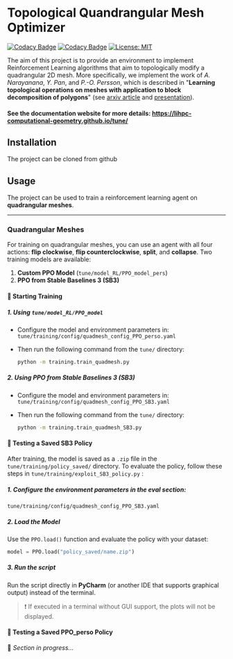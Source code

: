 # Topological Quandrangular Mesh Optimizer

[![Codacy Badge](https://app.codacy.com/project/badge/Grade/636e49252a1a4169b4db34b184522372)](https://app.codacy.com/gh/LIHPC-Computational-Geometry/tune/dashboard?utm_source=gh&utm_medium=referral&utm_content=&utm_campaign=Badge_grade)
[![Codacy Badge](https://app.codacy.com/project/badge/Coverage/636e49252a1a4169b4db34b184522372)](https://app.codacy.com/gh/LIHPC-Computational-Geometry/tune/dashboard?utm_source=gh&utm_medium=referral&utm_content=&utm_campaign=Badge_coverage)
[![License: MIT](https://img.shields.io/badge/License-MIT-yellow.svg)](https://opensource.org/licenses/MIT)

The aim of this project is to provide an environment to implement 
Reinforcement Learning algorithms that aim to topologically
modify a quadrangular 2D mesh. More specifically, we implement the work of 
*A. Narayanana*, *Y. Pan*, and *P.-O. Persson*, which is described 
in "**Learning topological operations on meshes with application to 
block decomposition of polygons**" (see [arxiv article](https://arxiv.org/pdf/2309.06484.pdf)
and [presentation](http://tetrahedronvii.cimne.com/slides/Persson.pdf)).

#### See the documentation website for more details: https://lihpc-computational-geometry.github.io/tune/

## Installation
The project can be cloned from github

## Usage 
The project can be used to train a reinforcement learning agent on **quadrangular meshes**.

---

### Quadrangular Meshes

For training on quadrangular meshes, you can use an agent with all four actions: **flip clockwise**, **flip counterclockwise**, **split**, and **collapse**. Two training models are available:

1. **Custom PPO Model** (`tune/model_RL/PPO_model_pers`)
2. **PPO from Stable Baselines 3 (SB3)**

#### 🚀 Starting Training

##### 1. Using `tune/model_RL/PPO_model`

- Configure the model and environment parameters in:  
  `tune/training/config/quadmesh_config_PPO_perso.yaml`

- Then run the following command from the `tune/` directory:
  ```bash
  python -m training.train_quadmesh.py
  ```
  
##### 2. Using PPO from Stable Baselines 3 (SB3)

- Configure the model and environment parameters in:  
  `tune/training/config/quadmesh_config_PPO_SB3.yaml`

- Then run the following command from the `tune/` directory:
  ```bash
  python -m training.train_quadmesh_SB3.py
  ```
  
#### 🧪 Testing a Saved SB3 Policy

After training, the model is saved as a `.zip` file in the `tune/training/policy_saved/` directory. To evaluate the policy, follow these steps in `tune/training/exploit_SB3_policy.py` :

##### 1. Configure the environment parameters in the eval section:  
  `tune/training/config/quadmesh_config_PPO_SB3.yaml`

##### 2. Load the Model

Use the `PPO.load()` function and evaluate the policy with your dataset:

```python
model = PPO.load("policy_saved/name.zip")
```

##### 3. Run the script

Run the script directly in **PyCharm** (or another IDE that supports graphical output) instead of the terminal.  
> ❗ If executed in a terminal without GUI support, the plots will not be displayed.


#### 🧪 Testing a Saved PPO_perso Policy

🚧 *Section in progress...*
